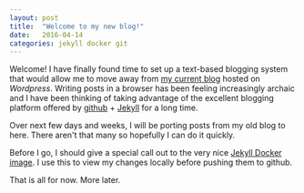 ```yaml
---
layout: post
title:  "Welcome to my new blog!"
date:   2016-04-14
categories: jekyll docker git
---
```


Welcome! I have finally found time to set up a text-based blogging
system that would allow me to move away from 
[my current blog](https://techfortytwo.wordpress.com) hosted on
*Wordpress*. Writing posts in a browser has been feeling increasingly
archaic and I have been thinking of taking advantage of the excellent
blogging platform offered by [github](http://github.com) + 
[Jekyll](https://jekyllrb.com) for a long time. 

Over next few days and weeks, I will be porting posts from my old blog
to here. There aren't that many so hopefully I can do it quickly. 

Before I go, I should give a special call out to the very nice 
[Jekyll Docker image](https://github.com/jekyll/docker). I use this to view my
changes locally before pushing them to github. 

That is all for now. More later. 
